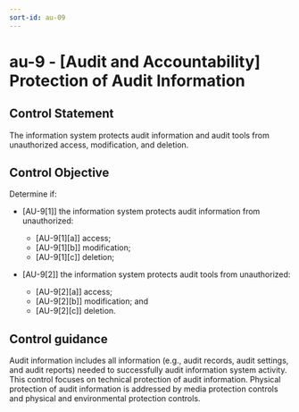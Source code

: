 ```yaml
---
sort-id: au-09
---
```


# au-9 - \[Audit and Accountability\] Protection of Audit Information

## Control Statement

The information system protects audit information and audit tools from unauthorized access, modification, and deletion.

## Control Objective

Determine if:

- \[AU-9[1]\] the information system protects audit information from unauthorized:

  - \[AU-9[1][a]\] access;
  - \[AU-9[1][b]\] modification;
  - \[AU-9[1][c]\] deletion;

- \[AU-9[2]\] the information system protects audit tools from unauthorized:

  - \[AU-9[2][a]\] access;
  - \[AU-9[2][b]\] modification; and
  - \[AU-9[2][c]\] deletion.

## Control guidance

Audit information includes all information (e.g., audit records, audit settings, and audit reports) needed to successfully audit information system activity. This control focuses on technical protection of audit information. Physical protection of audit information is addressed by media protection controls and physical and environmental protection controls.
